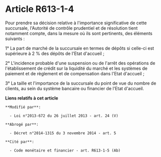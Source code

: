 # Article R613-1-4

Pour prendre sa décision relative à l'importance significative de cette succursale, l'Autorité de contrôle prudentiel et de
résolution tient notamment compte, dans la mesure où ils sont pertinents, des éléments suivants : 

1° La part de marché de la succursale en termes de dépôts si celle-ci est supérieure à 2 % des dépôts de l'Etat d'accueil ; 

2° L'incidence probable d'une suspension ou de l'arrêt des opérations de l'établissement de crédit sur la liquidité du marché
et les systèmes de paiement et de règlement et de compensation dans l'Etat d'accueil ; 

3° La taille et l'importance de la succursale du point de vue du nombre de clients, au sein du système bancaire ou financier
de l'Etat d'accueil.

**Liens relatifs à cet article**

	**Modifié par**:

	  - Loi n°2013-672 du 26 juillet 2013 - art. 24 (V)

	**Abrogé par**:

	  - Décret n°2014-1315 du 3 novembre 2014 - art. 5

	**Cité par**:

	  - Code monétaire et financier - art. R613-1-5 (Ab)
